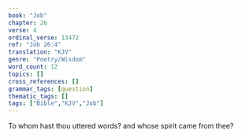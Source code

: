 ```yaml
---
book: "Job"
chapter: 26
verse: 4
ordinal_verse: 13472
ref: "Job 26:4"
translation: "KJV"
genre: "Poetry/Wisdom"
word_count: 12
topics: []
cross_references: []
grammar_tags: [question]
thematic_tags: []
tags: ["Bible","KJV","Job"]
---
```

To whom hast thou uttered words? and whose spirit came from thee?
